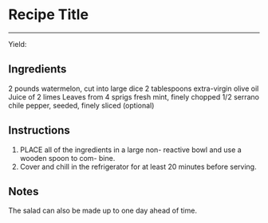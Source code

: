# Recipe Title
---
Yield: 

## Ingredients
2 pounds watermelon, cut into large dice
2 tablespoons extra-virgin olive oil
Juice of 2 limes
Leaves from 4 sprigs fresh mint, finely chopped
1/2 serrano chile pepper, seeded, finely sliced
(optional)

## Instructions
1. PLACE all of the ingredients in a large non-
reactive bowl and use a wooden spoon to com-
bine. 
2. Cover and chill in the refrigerator for at
least 20 minutes before serving. 

## Notes



The salad can
also be made up to one day ahead of time.

